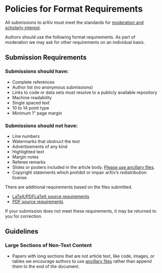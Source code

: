 # Policies for Format Requirements

All submissions to arXiv must meet the standards for [moderation and scholarly interest](/help/moderation/index.md).

Authors should use the following format requirements. As part of moderation we may ask for other requirements on an individual basis.

## Submission Requirements

### Submissions should have:

- Complete references
- Author list (no anonymous submissions)
- Links to code or data sets must resolve to a publicly available repository
- Machine readability
- Single spaced text
- 10 to 14 point type
- Minimum 1" page margin

### Submissions should not have:
- Line numbers
- Watermarks that obstruct the text
- Advertisements of any kind
- Highlighted text
- Margin notes
- Referee remarks
- Slides or posters included in the article body. [Please use ancillary files](/help/ancillary_files.md).
- Copyright statements which prohibit or impair arXiv’s redistribution license.

There are additional requirements based on the files submitted.

- [LaTeX/PDFLaTeX source requirements](/help/submit_tex.md)
- [PDF source requirements](/help/submit_pdf.md)

If your submission does not meet these requirements, it may be returned to you for correction. 

## Guidelines

### Large Sections of Non-Text Content
- Papers with long sections that are not article text, like code, images, or tables we encourage authors to use [ancillary files](/help/ancillary_files.md) rather than append them to the end of the document.
